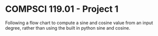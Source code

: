 # COMPSCI 119.01 - Project 1
Following a flow chart to compute a sine and cosine value from an input degree, rather than using the built in python sine and cosine.
